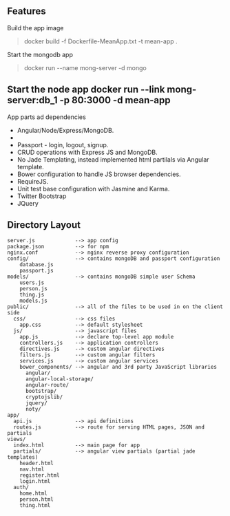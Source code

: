 ## Features

 Build the app image 
 >docker build -f Dockerfile-MeanApp.txt -t mean-app .

  Start the mongodb app
 >docker run --name mong-server -d mongo

 Start the node app
  docker run --link mong-server:db_1 -p 80:3000 -d mean-app 
------------------------------------
  App parts ad dependencies
+ Angular/Node/Express/MongoDB.
+    
+ Passport - login, logout, signup.
+ CRUD operations with Express JS and MongoDB.
+ No Jade Templating, instead implemented html partilals via Angular template.
+ Bower configuration to handle JS browser dependencies.
+ RequireJS.
+ Unit test base configuration with Jasmine and Karma.
+ Twitter Bootstrap
+ JQuery 

 
## Directory Layout
    
    server.js             --> app config
    package.json          --> for npm
    nginx.conf            --> nginx reverse proxy configuration
    config/               --> contains mongoDB and passport configuration
        database.js
        passport.js
    models/               --> contains mongoDB simple user Schema
        users.js
        person.js
        thing.js
        models.js
    public/               --> all of the files to be used in on the client side
      css/                --> css files
        app.css           --> default stylesheet
      js/                 --> javascript files
        app.js            --> declare top-level app module
        controllers.js    --> application controllers
        directives.js     --> custom angular directives
        filters.js        --> custom angular filters
        services.js       --> custom angular services
        bower_components/ --> angular and 3rd party JavaScript libraries
          angular/
          angular-local-storage/
          angular-route/
          bootstrap/
          cryptojslib/
          jquery/
          noty/
    app/
      api.js              --> api definitions
      routes.js           --> route for serving HTML pages, JSON and partials
    views/
      index.html          --> main page for app
      partials/           --> angular view partials (partial jade templates)
        header.html
        nav.html
        register.html
        login.html
      auth/
        home.html
        person.html
        thing.html

